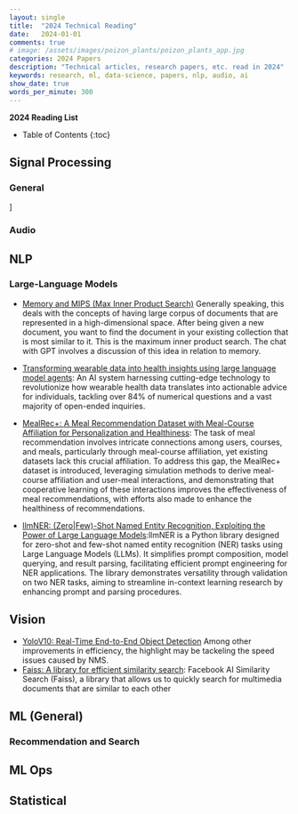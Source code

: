 ```yaml
---
layout: single
title:  "2024 Technical Reading"
date:   2024-01-01
comments: true
# image: /assets/images/poizon_plants/poizon_plants_app.jpg
categories: 2024 Papers 
description: "Technical articles, research papers, etc. read in 2024"
keywords: research, ml, data-science, papers, nlp, audio, ai
show_date: true
words_per_minute: 300
---
```


**2024 Reading List**

* Table of Contents
{:toc}

## Signal Processing

### General
]
### Audio

## NLP

### Large-Language Models
* [Memory and MIPS (Max Inner Product Search)](https://chat.openai.com/share/46ff149e-a4c7-4dd7-a800-fc4a642ea389) Generally speaking, this deals with the concepts of having large corpus of documents that are represented in a high-dimensional space. After being given a new document, you want to find the document in your existing collection that is most similar to it. This is the maximum inner product search. The chat with GPT involves a discussion of this idea in relation to memory.
* [Transforming wearable data into health insights using large language model agents](https://arxiv.org/pdf/2406.06464): An AI system harnessing cutting-edge technology to revolutionize how wearable health data translates into actionable advice for individuals, tackling over 84% of numerical questions
and a vast majority of open-ended inquiries. 

* [MealRec+: A Meal Recommendation Dataset with Meal-Course Affiliation for Personalization and Healthiness](https://arxiv.org/pdf/2404.05386): The task of meal recommendation involves intricate connections among users, courses, and meals, particularly through meal-course affiliation, yet existing datasets lack this crucial affiliation. To address this gap, the MealRec+ dataset is introduced, leveraging simulation methods to derive meal-course affiliation and user-meal interactions, and demonstrating that cooperative learning of these interactions improves the effectiveness of meal recommendations, with efforts also made to enhance the healthiness of recommendations.

* [llmNER: (Zero|Few)-Shot Named Entity Recognition, Exploiting the Power of Large Language Models](https://arxiv.org/abs/2406.04528):llmNER is a Python library designed for zero-shot and few-shot named entity recognition (NER) tasks using Large Language Models (LLMs). It simplifies prompt composition, model querying, and result parsing, facilitating efficient prompt engineering for NER applications. The library demonstrates versatility through validation on two NER tasks, aiming to streamline in-context learning research by enhancing prompt and parsing procedures.

## Vision
* [YoloV10: Real-Time End-to-End Object Detection](https://arxiv.org/abs/2405.14458) Among other improvements in efficiency, the highlight may be tackeling the speed issues caused by NMS.
* [Faiss: A library for efficient similarity search](https://engineering.fb.com/2017/03/29/data-infrastructure/faiss-a-library-for-efficient-similarity-search/):  Facebook AI Similarity Search (Faiss), a library that allows us to quickly search for multimedia documents that are similar to each other

## ML (General)

### Recommendation and Search

## ML Ops

## Statistical
